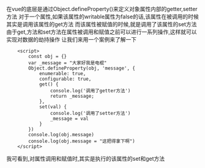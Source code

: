 在vue的底层是通过Object.defineProperty()来定义对象属性内部的getter,setter方法
对于一个属性,如果该属性的writable属性为false的话,该属性在被调用的时候其实是调用该属性的get方法
而该属性被赋值的时候,就是调用了该属性的set方法
由于get,方法和set方法在属性被调用和赋值之前可以进行一系列操作,这样就可以实现对数据的劫持操作
让我们来用一个案例来了解一下
```
    <script>
        const obj = {}
        var _message = "大家好我是电棍"
        Object.defineProperty(obj, 'message', {
            enumerable: true,
            configurable: true,
            get() {
                console.log('调用了getter方法')
                return _message;
            },
            set(val) {
                console.log('调用了setter方法')
                _message = val
            }
        })
        console.log(obj.message)
        console.log(obj.message = "这把得拿下啊")
    </script>
```
我可看到,对属性调用和赋值时,其实是执行的该属性的set和get方法